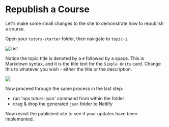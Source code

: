 # Republish a Course

Let's make some small changes to the site to demonstrate how to republish a course.

Open your `tutors-starter` folder, then navigate to `topic-1`.

![List](img/13x.png)

Notice the topic title is denoted by a `#` followed by a space. This is Markdown syntax, and it is the title text for the `Simple Units` card. Change this to whatever you wish - either the title or the description.

![](img/04x.png)

Now proceed through the same process in the last step:

- run 'npx tutors-json' command from within the folder
- drag & drop the generated `json` folder to Netlify


Now revisit the published site to see if your updates have been implemented.